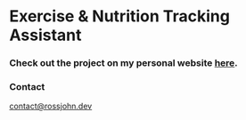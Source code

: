 # Exercise & Nutrition Tracking Assistant

### Check out the project on my personal website [here](https://www.rossjohn.dev/blog/9/).

### Contact
[contact@rossjohn.dev](mailto:contact@rossjohn.dev)